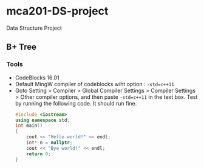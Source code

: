 # mca201-DS-project

Data Structure Project

## B+ Tree

### Tools

- CodeBlocks 16.01
- Default MingW compiler of codeblocks wiht option : `-std=c++11`
- Goto Setting > Compiler > Global Compiler Settings > Compiler Settings > Other compiler options, and then paste `-std=c++11` in the text box. Test by running the following code. It should run fine.
    ```cpp
    #include <iostream>
    using namespace std;
    int main()
    {
        cout << "Hello world!" << endl;
        int* n = nullptr;
        cout << "Bye world!" << endl;
        return 0;
    }
    ```
